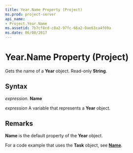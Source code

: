 ```yaml
---
title: Year.Name Property (Project)
ms.prod: project-server
api_name:
- Project.Year.Name
ms.assetid: 7b7cf8cd-c0a2-97fc-66a2-0ae63ca4f69a
ms.date: 06/08/2017
---
```



# Year.Name Property (Project)

Gets the name of a **Year** object. Read-only **String**.


## Syntax

 _expression_. **Name**

 _expression_ A variable that represents a **Year** object.


## Remarks

 **Name** is the default property of the **Year** object.

For a code example that uses the **Task** object, see **[Name](task-name-property-project.md)**.


